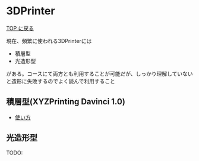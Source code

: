 # 3DPrinter

[TOP に戻る](../../index.md)

現在、頻繁に使われる3DPrinterには
- 積層型
- 光造形型

がある。コースにて両方とも利用することが可能だが、しっかり理解していないと造形に失敗するのでよく読んで利用すること

## 積層型(XYZPrinting Davinci 1.0)
- [使い方](davinci10.md)

## 光造形型
TODO: